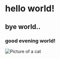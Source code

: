 # hello world!
## bye world..
### good evening world!
![Picture of a cat](https://hips.hearstapps.com/hmg-prod/images/cute-cat-photos-1593441022.jpg?crop=1.00xw:0.753xh;0,0.153xh&resize=1200:*)

